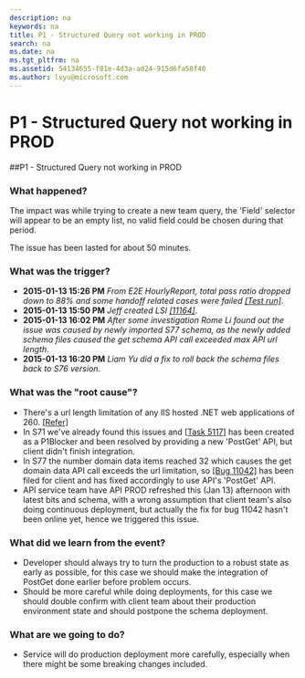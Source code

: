 ```yaml
---
description: na
keywords: na
title: P1 - Structured Query not working in PROD
search: na
ms.date: na
ms.tgt_pltfrm: na
ms.assetid: 54134655-f91e-4d3a-ad24-915d6fa58f40
ms.author: lvyu@microsoft.com
---
```

# P1 - Structured Query not working in PROD
##P1 - Structured Query not working in PROD

### What happened?

The impact was while trying to create a new team query, the 'Field' selector will appear to be an empty list, no valid field could be chosen during that period.

The issue has been lasted for about 50 minutes.

### What was the trigger?

 - **2015-01-13 15:26 PM** _From E2E HourlyReport, total pass ratio dropped down to 88% and some handoff related cases were failed [[Test run]](mtms://capservice.visualstudio.com:443/defaultcollection/p:CAPS/Testing/testrun/open?id=34364)_.
 - **2015-01-13 15:50 PM** _Jeff created LSI [[11164]](https://capservice.visualstudio.com/DefaultCollection/CAPS/_workitems#_a=edit&id=11164)_. 
 - **2015-01-13 16:02 PM** _After some investigation Rome Li found out the issue was caused by newly imported S77 schema, as the newly added schema files caused the get schema API call exceeded max API url length_.
 - **2015-01-13 16:20 PM** _Liam Yu did a fix to roll back the schema files back to S76 version_.
 
### What was the "root cause"?
 * There's a url length limitation of any IIS hosted .NET web applications of 260. [[Refer]](http://forums.iis.net/t/1105360.aspx)
 * In S71 we've already found this issues and [[Task 5117]](https://capservice.visualstudio.com/DefaultCollection/CAPS/CAPS%20API%20Service/_workitems#_a=edit&id=5117&triage=true) has been created as a P1Blocker and been resolved by providing a new 'PostGet' API, but client didn't finish integration. 
 * In S77 the number domain data items reached 32 which causes the get domain data API call exceeds the url limitation, so [[Bug 11042]](https://capservice.visualstudio.com/DefaultCollection/CAPS/_workitems#_a=edit&id=11042) has been filed for client and has fixed accordingly to use API's 'PostGet' API.
 * API service team have API PROD refreshed this (Jan 13) afternoon with latest bits and schema, with a wrong assumption that client team's also doing continuous deployment, but actually the fix for bug 11042 hasn't been online yet, hence we triggered this issue.
 
### What did we learn from the event?
 * Developer should always try to turn the production to a robust state as early as possible, for this case we should make the integration of PostGet done earlier before problem occurs.
 * Should be more careful while doing deployments, for this case we should double confirm with client team about their production environment state and should postpone the schema deployment.

### What are we going to do?

 * Service will do production deployment more carefully, especially when there might be some breaking changes included.